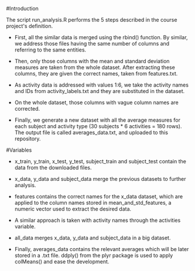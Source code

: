 #Introduction

The script run_analysis.R performs the 5 steps described in the course project's definition.

* First, all the similar data is merged using the rbind() function. By similar, we address those files having the same number of columns and referring to the same entities.

* Then, only those columns with the mean and standard deviation measures are taken from the whole dataset. After extracting these columns, they are given the correct names, taken from features.txt.

* As activity data is addressed with values 1:6, we take the activity names and IDs from activity_labels.txt and they are substituted in the dataset.

* On the whole dataset, those columns with vague column names are corrected.

* Finally, we generate a new dataset with all the average measures for each subject and activity type (30 subjects * 6 activities = 180 rows). The output file is called averages_data.txt, and uploaded to this repository.


#Variables

* x_train, y_train, x_test, y_test, subject_train and subject_test contain the data from the downloaded files.

* x_data, y_data and subject_data merge the previous datasets to further analysis.

* features contains the correct names for the x_data dataset, which are applied to the column names stored in mean_and_std_features, a numeric vector used to extract the desired data.

* A similar approach is taken with activity names through the activities variable.

* all_data merges x_data, y_data and subject_data in a big dataset.

* Finally, averages_data contains the relevant averages which will be later stored in a .txt file. ddply() from the plyr package is used to apply colMeans() and ease the development.
